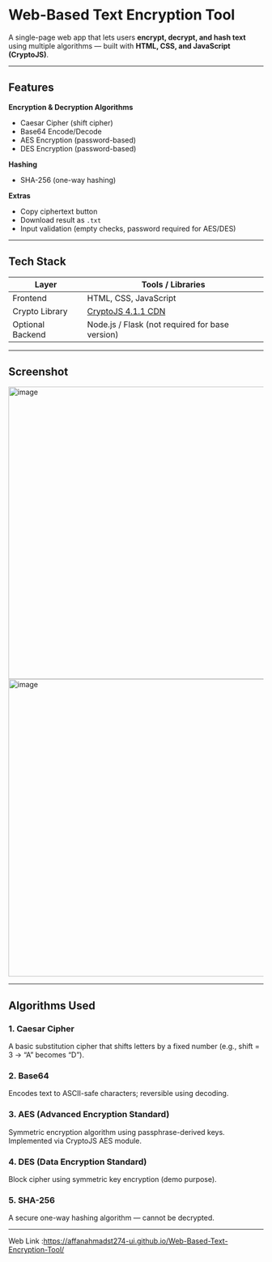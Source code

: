 #  Web-Based Text Encryption Tool

A single-page web app that lets users **encrypt, decrypt, and hash text** using multiple algorithms — built with **HTML, CSS, and JavaScript (CryptoJS)**.

---

##  Features

 **Encryption & Decryption Algorithms**
- Caesar Cipher (shift cipher)
- Base64 Encode/Decode
- AES Encryption (password-based)
- DES Encryption (password-based)

 **Hashing**
- SHA-256 (one-way hashing)

 **Extras**
- Copy ciphertext button
- Download result as `.txt`
- Input validation (empty checks, password required for AES/DES)

---

##  Tech Stack

| Layer | Tools / Libraries |
|-------|--------------------|
| Frontend | HTML, CSS, JavaScript |
| Crypto Library | [CryptoJS 4.1.1 CDN](https://cdnjs.com/libraries/crypto-js) |
| Optional Backend | Node.js / Flask (not required for base version) |

---

##  Screenshot


<img width="994" height="578" alt="image" src="https://github.com/user-attachments/assets/8eb246a5-062a-4b6a-94fc-1c75696d031a" />
<img width="1059" height="588" alt="image" src="https://github.com/user-attachments/assets/4374e509-8dc5-49fb-bc22-6e3e3dc8269e" />

---

##  Algorithms Used

### 1. Caesar Cipher
A basic substitution cipher that shifts letters by a fixed number (e.g., shift = 3 → “A” becomes “D”).

### 2. Base64
Encodes text to ASCII-safe characters; reversible using decoding.

### 3. AES (Advanced Encryption Standard)
Symmetric encryption algorithm using passphrase-derived keys. Implemented via CryptoJS AES module.

### 4. DES (Data Encryption Standard)
Block cipher using symmetric key encryption (demo purpose).

### 5. SHA-256
A secure one-way hashing algorithm — cannot be decrypted.

---

   Web Link :https://affanahmadst274-ui.github.io/Web-Based-Text-Encryption-Tool/
